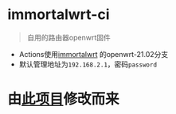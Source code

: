 # immortalwrt-ci  
> 自用的路由器openwrt固件  
 - Actions使用[immortalwrt](https://github.com/immortalwrt/immortalwrt) 的openwrt-21.02分支  
 - 默认管理地址为`192.168.2.1`，密码`password`  
  
# 由[此项目](https://github.com/ibook86/newifi3-d2-openwrt)修改而来  
